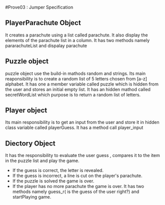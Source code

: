 #Prove03 : Jumper Specification

## PlayerParachute Object
It creates a parachute using a list called parachute.
It also display the elements of the parachute list in a column.
It has two methods namely pararachuteList and dispalay parachute

## Puzzle object
puzzle object use the build-in mathods random and strings.
Its main reaponsibility is to create a random list of 5 letters chosen from [a-z] alphabet.
It has one a member variable called puzzle which is hidden from the user and stores an initial empty list.
It has an hidden mathod called secretWordList which purpose is to return a random list of letters.

## Player object
Its main responsibility is to get an input from the user and store it in hidden class variable
called playerGuess.
It has a method call player_input

## Diectory Object
It has the responsibility to evaluate the user guess , compares it to the item in the puzzle list 
and play the game. 
- If the guess is correct, the letter is revealed.
- If the guess is incorrect, a line is cut on the player's parachute.
- If the puzzle is solved the game is over.
- If the player has no more parachute the game is over.
It has two methods namely guess_r( is the guess of the user right?) and startPlaying game.